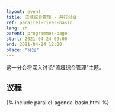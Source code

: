 ```yaml
---
layout: event
title: 流域综合管理 - 并行分会
ref: parallel-river-basin
lang: zh
parent: programmes-page
start: 2021-04-24 09:00
end: 2021-04-24 12:00
place: "待定"
---
```

这一分会将深入讨论“流域综合管理”主题。


## 议程

{% include parallel-agenda-basin.html %}
